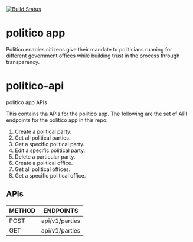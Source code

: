 [![Build Status](https://travis-ci.org/ankcode/politico-api.svg?branch=develop)](https://travis-ci.org/ankcode/politico-api)
# politico app

Politico enables citizens give their mandate to politicians running for different government offices
while building trust in the process through transparency.

# politico-api
politico app APIs

This contains tha APIs for the politico app.
The following are the set of API endpoints for the politico app in this repo:

1. Create a political party.
2. Get all political parties.
3. Get a specific political party.
4. Edit a specific political party.
5. Delete a particular party.
6. Create a political office.
7. Get all political offices.
8. Get a specific political office.

## APIs

| METHOD        | ENDPOINTS             |
| ------------- |:---------------------:|
| POST          | api/v1/parties        |
| GET           | api/v1/parties        |

